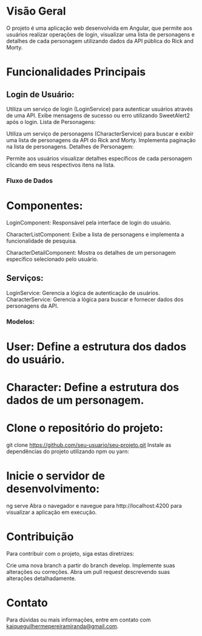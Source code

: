 # Visão Geral
O projeto é uma aplicação web desenvolvida em Angular, que permite aos usuários realizar operações de login, visualizar uma lista de personagens e detalhes de cada personagem utilizando dados da API pública do Rick and Morty.

# Funcionalidades Principais

## Login de Usuário:

Utiliza um serviço de login (LoginService) para autenticar usuários através de uma API.
Exibe mensagens de sucesso ou erro utilizando SweetAlert2 após o login.
Lista de Personagens:

Utiliza um serviço de personagens (CharacterService) para buscar e exibir uma lista de personagens da API do Rick and Morty.
Implementa paginação na lista de personagens.
Detalhes de Personagem:

Permite aos usuários visualizar detalhes específicos de cada personagem clicando em seus respectivos itens na lista.

### Fluxo de Dados

# Componentes:

LoginComponent: Responsável pela interface de login do usuário.

CharacterListComponent: Exibe a lista de personagens e implementa a funcionalidade de pesquisa.

CharacterDetailComponent: Mostra os detalhes de um personagem específico selecionado pelo usuário.

## Serviços:

LoginService: Gerencia a lógica de autenticação de usuários.
CharacterService: Gerencia a lógica para buscar e fornecer dados dos personagens da API.

### Modelos:

# User: Define a estrutura dos dados do usuário.
# Character: Define a estrutura dos dados de um personagem.



# Clone o repositório do projeto:

git clone https://github.com/seu-usuario/seu-projeto.git
Instale as dependências do projeto utilizando npm ou yarn:


# Inicie o servidor de desenvolvimento:

ng serve
Abra o navegador e navegue para http://localhost:4200 para visualizar a aplicação em execução.

# Contribuição
Para contribuir com o projeto, siga estas diretrizes:

Crie uma nova branch a partir do branch develop.
Implemente suas alterações ou correções.
Abra um pull request descrevendo suas alterações detalhadamente.
# Contato
Para dúvidas ou mais informações, entre em contato com kaiqueguilhermepereiramiranda@gmail.com.